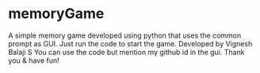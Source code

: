 # memoryGame
A simple memory game developed using python that uses the common prompt as GUI.
Just run the code to start the game.
Developed by Vignesh Balaji S
You can use the code but mention my github id in the gui.
Thank you & have fun!
